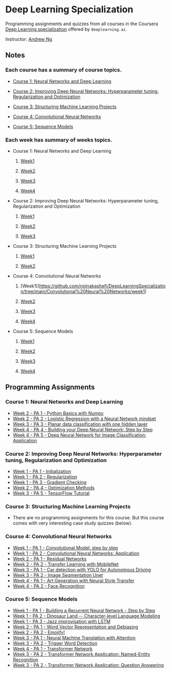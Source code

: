 # Deep Learning Specialization

Programming assignments and quizzes from all courses in the Coursera [Deep Learning specialization](https://www.coursera.org/specializations/deep-learning) offered by `deeplearning.ai`.

Instructor: [Andrew Ng](http://www.andrewng.org/)

## Notes

### Each course has a summary of course topics.

- [Course 1: Neural Networks and Deep Learning](https://github.com/rojinakashefi/DeepLearningSpecialization/tree/main/Neural%20network%20and%20deep%20learning) 

- [Course 2: Improving Deep Neural Networks: Hyperparameter tuning, Regularization and Optimization](https://github.com/rojinakashefi/DeepLearningSpecialization/tree/main/Improving%20Deep%20Neural%20Networks%20Hyperparameter%20tuning%2C%20Regularization%20and%20Optimization)

- [Course 3: Structuring Machine Learning Projects](https://github.com/rojinakashefi/DeepLearningSpecialization/tree/main/Structuring%20Machine%20Learning%20Projects)

- [Course 4: Convolutional Neural Networks](https://github.com/rojinakashefi/DeepLearningSpecialization/tree/main/Convolutional%20Neural%20Networks)

- [Course 5: Sequence Models](https://github.com/rojinakashefi/DeepLearningSpecialization/tree/main/Sequence%20Models)

### Each week has summary of weeks topics.

- Course 1: Neural Networks and Deep Learning
  
  1. [Week1](https://github.com/rojinakashefi/DeepLearningSpecialization/tree/main/Neural%20network%20and%20deep%20learning/week1)
  
  2. [Week2](https://github.com/rojinakashefi/DeepLearningSpecialization/tree/main/Neural%20network%20and%20deep%20learning/week2)
  
  3. [Week3](https://github.com/rojinakashefi/DeepLearningSpecialization/tree/main/Neural%20network%20and%20deep%20learning/week3)
  
  4. [Week4](https://github.com/rojinakashefi/DeepLearningSpecialization/tree/main/Neural%20network%20and%20deep%20learning)

- Course 2: Improving Deep Neural Networks: Hyperparameter tuning, Regularization and Optimization
  
  1. [Week1](https://github.com/rojinakashefi/DeepLearningSpecialization/tree/main/Improving%20Deep%20Neural%20Networks%20Hyperparameter%20tuning%2C%20Regularization%20and%20Optimization/week1)
  
  2. [Week2](https://github.com/rojinakashefi/DeepLearningSpecialization/tree/main/Improving%20Deep%20Neural%20Networks%20Hyperparameter%20tuning%2C%20Regularization%20and%20Optimization/week2)
  
  3. [Week3](https://github.com/rojinakashefi/DeepLearningSpecialization/tree/main/Improving%20Deep%20Neural%20Networks%20Hyperparameter%20tuning%2C%20Regularization%20and%20Optimization/week3)

- Course 3: Structuring Machine Learning Projects
  
  1. [Week1](https://github.com/rojinakashefi/DeepLearningSpecialization/tree/main/Structuring%20Machine%20Learning%20Projects/week1)
  
  2. [Week2](https://github.com/rojinakashefi/DeepLearningSpecialization/tree/main/Structuring%20Machine%20Learning%20Projects/week2)

- Course 4: Convolutional Neural Networks
  
  1. [Week1[(https://github.com/rojinakashefi/DeepLearningSpecialization/tree/main/Convolutional%20Neural%20Networks/week1)
  
  2. [Week2](https://github.com/rojinakashefi/DeepLearningSpecialization/tree/main/Convolutional%20Neural%20Networks/week2)
  
  3. [Week3](https://github.com/rojinakashefi/DeepLearningSpecialization/tree/main/Convolutional%20Neural%20Networks/week3)
  
  4. [Week4](https://github.com/rojinakashefi/DeepLearningSpecialization/tree/main/Convolutional%20Neural%20Networks/week4)

- Course 5: Sequence Models
  
  1. [Week1](https://github.com/rojinakashefi/DeepLearningSpecialization/tree/main/Sequence%20Models/week1)
  
  2. [Week2](https://github.com/rojinakashefi/DeepLearningSpecialization/tree/main/Sequence%20Models/week2)
  
  3. [Week3](https://github.com/rojinakashefi/DeepLearningSpecialization/tree/main/Sequence%20Models/week3)
  
  4. [Week4](https://github.com/rojinakashefi/DeepLearningSpecialization/tree/main/Sequence%20Models/week4)

## Programming Assignments

### Course 1: Neural Networks and Deep Learning

- [Week 2 - PA 1 - Python Basics with Numpy](https://github.com/rojinakashefi/DeepLearningSpecialization/blob/main/Neural%20network%20and%20deep%20learning/week2/code/Python_Basics_with_Numpy.ipynb)
- [Week 2 - PA 2 - Logistic Regression with a Neural Network mindset](https://github.com/rojinakashefi/DeepLearningSpecialization/blob/main/Neural%20network%20and%20deep%20learning/week2/code/Logistic_Regression_with_a_Neural_Network_mindset.ipynb)
- [Week 3 - PA 3 - Planar data classification with one hidden layer](https://github.com/rojinakashefi/DeepLearningSpecialization/blob/main/Neural%20network%20and%20deep%20learning/week3/code/Planar_data_classification_with_one_hidden_layer.ipynb)
- [Week 4 - PA 4 - Building your Deep Neural Network: Step by Step](https://github.com/rojinakashefi/DeepLearningSpecialization/blob/main/Neural%20network%20and%20deep%20learning/week4/code/Building_your_Deep_Neural_Network_Step_by_Step.ipynb)
- [Week 4 - PA 5 - Deep Neural Network for Image Classification: Application](https://github.com/rojinakashefi/DeepLearningSpecialization/blob/main/Neural%20network%20and%20deep%20learning/week4/code/Deep%20Neural%20Network%20-%20Application.ipynb)

### Course 2: Improving Deep Neural Networks: Hyperparameter tuning, Regularization and Optimization

- [Week 1 - PA 1 - Initialization](https://github.com/rojinakashefi/DeepLearningSpecialization/blob/main/Improving%20Deep%20Neural%20Networks%20Hyperparameter%20tuning%2C%20Regularization%20and%20Optimization/week1/Initialization.ipynb)
- [Week 1 - PA 2 - Regularization](https://github.com/rojinakashefi/DeepLearningSpecialization/blob/main/Improving%20Deep%20Neural%20Networks%20Hyperparameter%20tuning%2C%20Regularization%20and%20Optimization/week1/Regularization.ipynb)
- [Week 1 - PA 3 - Gradient Checking](https://github.com/rojinakashefi/DeepLearningSpecialization/blob/main/Improving%20Deep%20Neural%20Networks%20Hyperparameter%20tuning%2C%20Regularization%20and%20Optimization/week1/Gradient_Checking.ipynb)
- [Week 2 - PA 4 - Optimization Methods](https://github.com/rojinakashefi/DeepLearningSpecialization/blob/main/Improving%20Deep%20Neural%20Networks%20Hyperparameter%20tuning%2C%20Regularization%20and%20Optimization/week2/Optimization_methods.ipynb)
- [Week 3 - PA 5 - TensorFlow Tutorial](https://github.com/rojinakashefi/DeepLearningSpecialization/blob/main/Improving%20Deep%20Neural%20Networks%20Hyperparameter%20tuning%2C%20Regularization%20and%20Optimization/week3/Tensorflow_introduction.ipynb)

### Course 3: Structuring Machine Learning Projects

- There are no programming assignments for this course. But this course comes with very interesting case study quizzes (below).

### Course 4: Convolutional Neural Networks

- [Week 1 - PA 1 - Convolutional Model: step by step](https://github.com/rojinakashefi/DeepLearningSpecialization/blob/main/Convolutional%20Neural%20Networks/week1/Convolution_model_Step_by_Step_v1.ipynb)
- [Week 1 - PA 2 - Convolutional Neural Networks: Application](https://github.com/rojinakashefi/DeepLearningSpecialization/blob/main/Convolutional%20Neural%20Networks/week1/Convolution_model_Application.ipynb)
- [Week 2 - PA ‍1 - Residual Networks](https://github.com/rojinakashefi/DeepLearningSpecialization/blob/main/Convolutional%20Neural%20Networks/week2/Residual_Networks.ipynb)
- [Week 2 - PA 2 - Transfer Learning with MobileNet](https://github.com/rojinakashefi/DeepLearningSpecialization/blob/main/Convolutional%20Neural%20Networks/week2/Transfer_learning_with_MobileNet_v1.ipynb)
- [Week 3 - PA 1 - Car detection with YOLO for Autonomous Driving](https://github.com/rojinakashefi/DeepLearningSpecialization/blob/main/Convolutional%20Neural%20Networks/week3/Autonomous_driving_application_Car_detection.ipynb)
- [Week 3 - PA 2 - Image Segmentation Unet](https://github.com/rojinakashefi/DeepLearningSpecialization/blob/main/Convolutional%20Neural%20Networks/week3/Image_segmentation_Unet_v2.ipynb)
- [Week 4 - PA 1 - Art Generation with Neural Style Transfer](https://github.com/rojinakashefi/DeepLearningSpecialization/blob/main/Convolutional%20Neural%20Networks/week4/Art_Generation_with_Neural_Style_Transfer.ipynb)    
- [Week 4 - PA 2 - Face Recognition](https://github.com/rojinakashefi/DeepLearningSpecialization/blob/main/Convolutional%20Neural%20Networks/week4/Face_Recognition.ipynb)

### Course 5: Sequence Models

- [Week 1 - PA 1 - Building a Recurrent Neural Network - Step by Step](https://github.com/rojinakashefi/DeepLearningSpecialization/blob/main/Sequence%20Models/week1/Building_a_Recurrent_Neural_Network_Step_by_Step.ipynb)
- [Week 1 - PA 2 - Dinosaur Land -- Character-level Language Modeling](https://github.com/rojinakashefi/DeepLearningSpecialization/blob/main/Sequence%20Models/week1/Dinosaurus_Island_Character_level_language_model.ipynb)
- [Week 1 - PA 3 - Jazz improvisation with LSTM](https://github.com/rojinakashefi/DeepLearningSpecialization/blob/main/Sequence%20Models/week1/Improvise_a_Jazz_Solo_with_an_LSTM_Network_v4.ipynb)  
- [Week 2 - PA 1 - Word Vector Representation and Debiasing](https://github.com/rojinakashefi/DeepLearningSpecialization/blob/main/Sequence%20Models/week2/Operations_on_word_vectors_v2a.ipynb)  
- [Week 2 - PA 2 - Emojify!](https://github.com/rojinakashefi/DeepLearningSpecialization/blob/main/Sequence%20Models/week2/Emoji_v3a.ipynb)  
- [Week 3 - PA 1 - Neural Machine Translation with Attention](https://github.com/rojinakashefi/DeepLearningSpecialization/blob/main/Sequence%20Models/week3/Neural_machine_translation_with_attention_v4a.ipynb)
- [Week 3 - PA 2 - Trigger Word Detection](https://github.com/rojinakashefi/DeepLearningSpecialization/blob/main/Sequence%20Models/week3/Trigger_word_detection_v2a.ipynb)
- [Week 4 - PA 1 - Transformer Network](https://nbviewer.jupyter.org/github/amanchadha/coursera-deep-learning-specialization/blob/master/C5%20-%20Sequence%20Models/Week%204/Transformer%20Subclass/C5_W4_A1_Transformer_Subclass_v1.ipynb)  
- [Week 3 - PA 2 - Transformer Network Application: Named-Entity Recognition](https://nbviewer.jupyter.org/github/amanchadha/coursera-deep-learning-specialization/blob/master/C5%20-%20Sequence%20Models/Week%203/Named%20Entity%20Recognition/Transformer_application_Named_Entity_Recognition.ipynb)   
- [Week 3 - PA 2 - Transformer Network Application: Question Answering](https://nbviewer.jupyter.org/github/amanchadha/coursera-deep-learning-specialization/blob/master/C5%20-%20Sequence%20Models/Week%203/Question%20Answering/QA_transformer.ipynb) 
